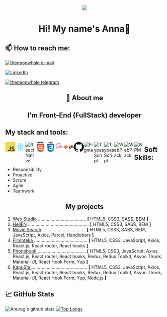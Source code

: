 <div align="center" >
<img src="https://user-images.githubusercontent.com/22479692/123986644-65364080-d9be-11eb-8f4f-857c21e774fb.gif">
</div>
<h1 align="center">Hi! My name's  Anna👋</h1>

## 📫 How to reach me:
[![theneonwhale e-mail](https://img.shields.io/badge/Gmail-555555?style=for-the-badge&logo=gmail&link=mailto:annaizhovska.it@gmail.com)](mailto:annaizhovska.it@gmail.com)

 [![LinkedIn](https://img.shields.io/badge/-LinkedIn-090909?style=for-the-badge&logo=linkedin&logoColor=blue)](https://www.linkedin.com/in/izhovska/)

  [![theneonwhale telegram](https://img.shields.io/badge/Telegram-pink?style=for-the-badge&logo=telegram&link=https://t.me/sanyavasilchuk)](https://t.me/sanyavasilchuk)

<h2 align="center">💬 About me</h2>
<h2 align="center">I'm Front-End (FullStack) developer</h2>

  ## My stack and tools:

<img align="left" alt="JavaScript" width="32px" src="https://raw.githubusercontent.com/github/explore/80688e429a7d4ef2fca1e82350fe8e3517d3494d/topics/javascript/javascript.png" />

<img align="left" alt="React" width="32px" src="https://raw.githubusercontent.com/github/explore/80688e429a7d4ef2fca1e82350fe8e3517d3494d/topics/react/react.png" />

<img align="left" alt="ReactNative" width="32px" src="https://toppng.com/uploads/preview/react-native-svg-transformer-allows-you-import-svg-aperture-science-innovators-logo-11562851994zqcpwozsvy.png" />

<img align="left" alt="HTML" width="32px" src="https://raw.githubusercontent.com/github/explore/80688e429a7d4ef2fca1e82350fe8e3517d3494d/topics/html/html.png" />

<img align="left" alt="CSS" width="32px" src="https://raw.githubusercontent.com/github/explore/80688e429a7d4ef2fca1e82350fe8e3517d3494d/topics/css/css.png" />

<img align="left" alt="Sass" width="26px" src="https://raw.githubusercontent.com/github/explore/80688e429a7d4ef2fca1e82350fe8e3517d3494d/topics/sass/sass.png" />

<img align="left" alt="Git" width="32px" src="https://raw.githubusercontent.com/github/explore/80688e429a7d4ef2fca1e82350fe8e3517d3494d/topics/git/git.png" />

<img align="left" alt="GitHub" width="32px" src="https://raw.githubusercontent.com/github/explore/78df643247d429f6cc873026c0622819ad797942/topics/github/github.png" />

<img align="left"  alt="Figma" width="32px" src="https://img.icons8.com/fluent/50/000000/figma.png" />

<img align="left"  alt="TypesScript" width="32px" src="https://upload.wikimedia.org/wikipedia/commons/thumb/4/4c/Typescript_logo_2020.svg/1200px-Typescript_logo_2020.svg.png" />

<img align="left"  alt="TypesScript" width="32px" src="https://upload.wikimedia.org/wikipedia/commons/thumb/d/d9/Node.js_logo.svg/2560px-Node.js_logo.svg.png" />

<img align="left"  alt="WebPack
" width="32px" src="https://gaeun917.github.io/assets/img/projects/badget/icon-webpack.png" />

<img align="left"  alt="WebPack
" width="32px" src="https://upload.wikimedia.org/wikipedia/commons/thumb/8/8e/Nextjs-logo.svg/800px-Nextjs-logo.svg.png" />

<img align="left"  alt="NPM" width="32px" src="https://cdn.iconscout.com/icon/free/png-256/npm-3-1175132.png" />


  ## Soft Skills:
<div >
  <ul>
    <li>
      <span >Responsibility</span>
    </li>
    <li>
      <span >Proactive</span>
    </li>
    <li>
      <span >Scrum</span>
    </li>
    <li>
      <span >Agile</span>
    </li>
    <li>
      <span >Teamwork</span>
    </li>
  </ul>
</div>

<div>
  <h2  align="center">My projects</h2>
  <ol>
    <li>
      <a
        target="blanc"
        href="https://annaizhovska.github.io/goit-markup-hw-08/"
        >Web Studio</a
      >
      <span >......................................</span>
      <span
        ><b>[</b> <span >HTML5, CSS3, SASS, BEM</span>
        <b>]</b></span
      >
    </li>
    <li>
      <a
        target="blanc"
        href="https://annaizhovska.github.io/parcel-project-template/"
        >HellEN</a
      >
      <span >................................................</span>
      <span
        ><b>[</b>
        <span >HTML5, CSS3, SASS, BEM</span>
        <b>]</b></span
      >
    </li>
    <li>
      <a
        target="blanc"
        href="https://anna-iz-05-movies.netlify.app/"
        >Movie Search</a
      >
      <span ></span>..................................<span>
      <span
        ><b>[</b>
        <span 
          >HTML5, CSS3, SASS, BEM, JavaScript, Axios, Parcel, Handlebars
        </span>
        <b>]</b></span
      >
    </li>
    <li>
      <a
        target="blanc"
        href="https://dmitriy-snitko.github.io/project_group_10/"
        >Filmoteka </a
      >
      <span >..........................................</span>
      <span
        ><b>[</b>
        <span 
          >HTML5, CSS3, JavaScript, Axios, React.js, React router, React
          hooks
        </span>
        <b>]</b></span
      >
    </li>
    <li>
      <a
        target="blanc"
        href="https://annaiz-08-phonebook.netlify.app/"
        >Phonebook </a
      >
      <span >......................................</span>
      <span
        ><b>[</b>
        <span >
          HTML5, CSS3, JavaScript, Axios, React.js, React router, React hooks, Redux, Redux Toolkit, Async Thunk, Material-UI, React Hook Form, Yup
         </span>
        <b>]</b></span
      >
    </li>
      <li>
      <a
        target="blanc"
        href="https://cabbage-project.netlify.app/"
        >Kapu$ta </a
      >
      <span >............................................</span>
      <span
        ><b>[</b>
        <span >
          HTML5, CSS3, JavaScript, Axios, React.js, React router, React hooks, Redux, Redux Toolkit, Async Thunk, Material-UI, React Hook Form, Yup, Node.js
         </span>
        <b>]</b></span
      >
    </li>
  </ol>
</div>

## 📈 GitHub Stats

![Anurag's github stats](https://github-readme-stats.vercel.app/api?username=AnnaIzhovska&show_icons=true&theme=blue-green) 
[![Top Langs](https://github-readme-stats.vercel.app/api/top-langs/?username=AnnaIzhovska&layout=compact&theme=blue-green)](https://github.com/anuraghazra/github-readme-stats)